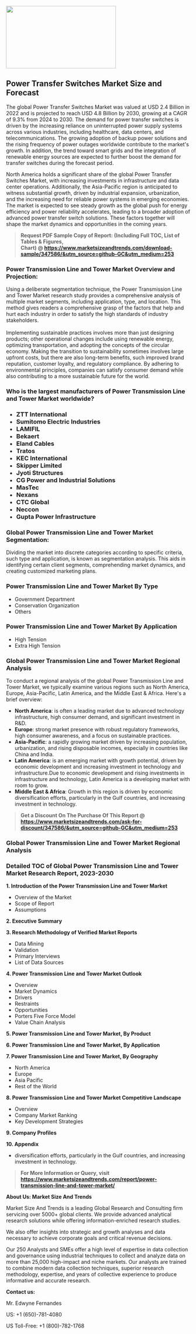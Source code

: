 <p><img class="alignnone size-medium wp-image-20088" src="https://ffe5etoiles.com/wp-content/uploads/2024/12/MST1-300x171.png" alt="" width="300" height="171" /></p><h2>Power Transfer Switches Market Size and Forecast</h2><p>The global Power Transfer Switches Market was valued at USD 2.4 Billion in 2022 and is projected to reach USD 4.8 Billion by 2030, growing at a CAGR of 9.3% from 2024 to 2030. The demand for power transfer switches is driven by the increasing reliance on uninterrupted power supply systems across various industries, including healthcare, data centers, and telecommunications. The growing adoption of backup power solutions and the rising frequency of power outages worldwide contribute to the market's growth. In addition, the trend toward smart grids and the integration of renewable energy sources are expected to further boost the demand for transfer switches during the forecast period.</p><p>North America holds a significant share of the global Power Transfer Switches Market, with increasing investments in infrastructure and data center operations. Additionally, the Asia-Pacific region is anticipated to witness substantial growth, driven by industrial expansion, urbanization, and the increasing need for reliable power systems in emerging economies. The market is expected to see steady growth as the global push for energy efficiency and power reliability accelerates, leading to a broader adoption of advanced power transfer switch solutions. These factors together will shape the market dynamics and opportunities in the coming years.</p></p><blockquote id="" class=""><strong>Request PDF Sample Copy of Report: (Including Full TOC, List of Tables &amp; Figures, Chart)&nbsp;@&nbsp;<strong><a href="https://www.marketsizeandtrends.com/download-sample/347586/&utm_source=github-GC&utm_medium=253" target="_blank">https://www.marketsizeandtrends.com/download-sample/347586/&utm_source=github-GC&utm_medium=253</a></strong></strong></blockquote><h3 id="" class="">Power Transmission Line and Tower Market&nbsp;Overview and Projection:</h3><p id="" class="">Using a deliberate segmentation technique, the Power Transmission Line and Tower Market research study provides a comprehensive analysis of multiple market segments, including application, type, and location. This method gives readers a comprehensive grasp of the factors that help and hurt each industry in order to satisfy the high standards of industry stakeholders. <br /> <br />Implementing sustainable practices involves more than just designing products; other operational changes include using renewable energy, optimizing transportation, and adopting the concepts of the circular economy. Making the transition to sustainability sometimes involves large upfront costs, but there are also long-term benefits, such improved brand reputation, customer loyalty, and regulatory compliance. By adhering to environmental principles, companies can satisfy consumer demand while also contributing to a more sustainable future for the world.</p><h3 id="" class="">Who is the largest manufacturers of&nbsp;Power Transmission Line and Tower Market worldwide?</h3><h3 class=""><p><ul><li>ZTT International </li><li> Sumitomo Electric Industries </li><li> LAMIFIL </li><li> Bekaert </li><li> Eland Cables </li><li> Tratos </li><li> KEC International </li><li> Skipper Limited </li><li> Jyoti Structures </li><li> CG Power and Industrial Solutions </li><li> MasTec </li><li> Nexans </li><li> CTC Global </li><li> Neccon </li><li> Gupta Power Infrastructure</li></ul></p></h3><h3 id="" class="">Global&nbsp;Power Transmission Line and Tower Market Segmentation:</h3><p id="" class="">Dividing the market into discrete categories according to specific criteria, such type and application, is known as segmentation analysis. This aids in identifying certain client segments, comprehending market dynamics, and creating customized marketing plans.</p><h3 id="" class="">Power Transmission Line and Tower Market&nbsp;By Type</h3><p><p><ul><li>Government Department</li><li> Conservation Organization</li><li> Others</p></li></ul></p></p><h3 id="" class="">Power Transmission Line and Tower Market&nbsp;By Application</h3><p class=""><p><ul><li>High Tension</li><li> Extra High Tension</li></ul></p></p><h3 id="" class="">Global Power Transmission Line and Tower Market Regional Analysis</h3><p id="" class="">To conduct a regional analysis of the global Power Transmission Line and Tower Market, we typically examine various regions such as North America, Europe, Asia-Pacific, Latin America, and the Middle East &amp; Africa. Here's a brief overview:</p><ul><li><strong>North America</strong>: is often a leading market due to advanced technology infrastructure, high consumer demand, and significant investment in R&amp;D.</li><li><strong>Europe</strong>: strong market presence with robust regulatory frameworks, high consumer awareness, and a focus on sustainable practices.</li><li><strong>Asia-Pacific</strong>: a rapidly growing market driven by increasing population, urbanization, and rising disposable incomes, especially in countries like China and India.</li><li><strong>Latin America</strong>: is an emerging market with growth potential, driven by economic development and increasing investment in technology and infrastructure.Due to economic development and rising investments in infrastructure and technology, Latin America is a developing market with room to grow.</li><li><strong>Middle East &amp; Africa</strong>: Growth in this region is driven by economic diversification efforts, particularly in the Gulf countries, and increasing investment in technology.</li></ul><blockquote id="" class=""><strong>Get a Discount On The Purchase Of This Report @ <strong><a href="https://www.marketsizeandtrends.com/ask-for-discount/347586/&utm_source=github-GC&utm_medium=253" target="_blank">https://www.marketsizeandtrends.com/ask-for-discount/347586/&utm_source=github-GC&utm_medium=253</a></strong></strong></blockquote><h3 id="" class="">Global Power Transmission Line and Tower Market Regional Analysis</h3><h3 id="" class="">Detailed TOC of Global Power Transmission Line and Tower Market Research Report, 2023-2030</h3><p id="" class=""><strong>1. Introduction of the Power Transmission Line and Tower Market</strong></p><ul><li>Overview of the Market</li><li>Scope of Report</li><li>Assumptions</li></ul><p id="" class=""><strong>2. Executive Summary</strong></p><p id="" class=""><strong>3. Research Methodology of Verified Market Reports</strong></p><ul><li>Data Mining</li><li>Validation</li><li>Primary Interviews</li><li>List of Data Sources</li></ul><p id="" class=""><strong>4. Power Transmission Line and Tower Market Outlook</strong></p><ul><li>Overview</li><li>Market Dynamics</li><li>Drivers</li><li>Restraints</li><li>Opportunities</li><li>Porters Five Force Model</li><li>Value Chain Analysis</li></ul><p id="" class=""><strong>5. Power Transmission Line and Tower Market, By Product</strong></p><p id="" class=""><strong>6. Power Transmission Line and Tower Market, By Application</strong></p><p id="" class=""><strong>7. Power Transmission Line and Tower Market, By Geography</strong></p><ul><li>North America</li><li>Europe</li><li>Asia Pacific</li><li>Rest of the World</li></ul><p id="" class=""><strong>8. Power Transmission Line and Tower Market Competitive Landscape</strong></p><ul><li>Overview</li><li>Company Market Ranking</li><li>Key Development Strategies</li></ul><p id="" class=""><strong>9. Company Profiles</strong></p><p id="" class=""><strong>10. Appendix</strong></p><ul><li>diversification efforts, particularly in the Gulf countries, and increasing investment in technology.</li></ul><blockquote id="" class=""><strong>For More Information or Query, visit <strong><strong><a href="https://www.marketsizeandtrends.com/report/power-transmission-line-and-tower-market/" target="_blank">https://www.marketsizeandtrends.com/report/power-transmission-line-and-tower-market/</a></strong></strong></strong></blockquote><p id="" class=""><strong>About Us: Market Size And Trends</strong></p><p id="" class="">Market Size And Trends is a leading Global Research and Consulting firm servicing over 5000+ global clients. We provide advanced analytical research solutions while offering information-enriched research studies.</p><p id="" class="">We also offer insights into strategic and growth analyses and data necessary to achieve corporate goals and critical revenue decisions.</p><p id="" class="">Our 250 Analysts and SMEs offer a high level of expertise in data collection and governance using industrial techniques to collect and analyze data on more than 25,000 high-impact and niche markets. Our analysts are trained to combine modern data collection techniques, superior research methodology, expertise, and years of collective experience to produce informative and accurate research.</p><p id="" class=""><strong>Contact us:</strong></p><p id="" class="">Mr. Edwyne Fernandes</p><p id="" class="">US: +1 (650)-781-4080</p><p id="" class="">US Toll-Free: +1 (800)-782-1768</p>
